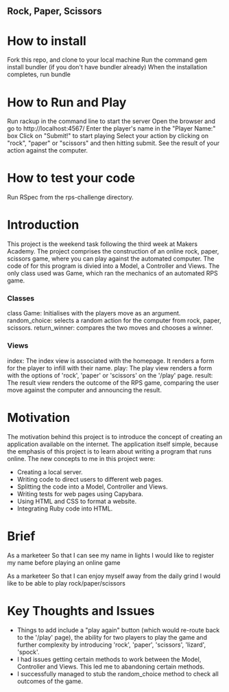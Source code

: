 ## Rock, Paper, Scissors

# How to install
Fork this repo, and clone to your local machine
Run the command gem install bundler (if you don't have bundler already)
When the installation completes, run bundle

# How to Run and Play
Run rackup in the command line to start the server
Open the browser and go to http://localhost:4567/
Enter the player's name in the "Player Name:" box
Click on "Submit!" to start playing
Select your action by clicking on "rock", "paper" or "scissors" and then hitting submit.
See the result of your action against the computer.

# How to test your code
Run RSpec from the rps-challenge directory.

# Introduction

This project is the weekend task following the third week at Makers Academy.
The project comprises the construction of an online rock, paper, scissors game, where you can play against the automated computer. 
The code of for this program is divied into a Model, a Controller and Views. The only class used was Game, which ran the mechanics of
an automated RPS game.

### Classes

class Game: Initialises with the players move as an argument.
            random_choice: selects a random action for the computer from rock, paper, scissors.
            return_winner: compares the two moves and chooses a winner.

### Views

index:   The index view is associated with the homepage. It renders a form for the player to infill with their name.
play:    The play view renders a form with the options of 'rock', 'paper' or 'scissors' on the '/play' page.
result:  The result view renders the outcome of the RPS game, comparing the user move against the computer and announcing the result.

# Motivation

The motivation behind this project is to introduce the concept of creating an application available on the internet. The application itself simple, because the emphasis of this project is to learn about writing a program that runs online. The new concepts to me in this project were:

  * Creating a local server.
  * Writing code to direct users to different web pages.
  * Splitting the code into a Model, Controller and Views.
  * Writing tests for web pages using Capybara.
  * Using HTML and CSS to format a website.
  * Integrating Ruby code into HTML.

# Brief

As a marketeer
So that I can see my name in lights
I would like to register my name before playing an online game

As a marketeer
So that I can enjoy myself away from the daily grind
I would like to be able to play rock/paper/scissors

# Key Thoughts and Issues

  * Things to add include a "play again" button (which would re-route back to the '/play' page), the ability for two players to play the game and further complexity by introducing 'rock', 'paper', 'scissors', 'lizard', 'spock'.
  * I had issues getting certain methods to work between the Model, Controller and Views. This led me to abandoning certain methods.
  * I successfully managed to stub the random_choice method to check all outcomes of the game. 

